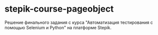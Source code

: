 # stepik-course-pageobject
Решение финального задания с курса "Автоматизация тестирования с помощью Selenium и Python" на платформе Stepik.
